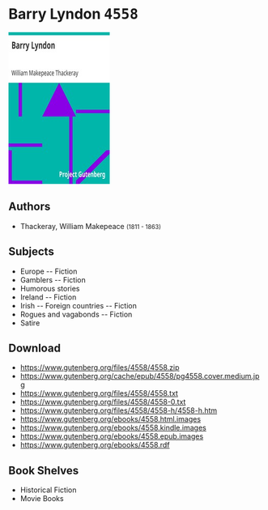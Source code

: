 # Barry Lyndon <kbd>4558</kbd>

![](./cover.medium.jpg "")

## Authors


 - Thackeray, William Makepeace <small>(1811 - 1863)</small>

## Subjects


 - Europe -- Fiction
 - Gamblers -- Fiction
 - Humorous stories
 - Ireland -- Fiction
 - Irish -- Foreign countries -- Fiction
 - Rogues and vagabonds -- Fiction
 - Satire

## Download


 - https://www.gutenberg.org/files/4558/4558.zip
 - https://www.gutenberg.org/cache/epub/4558/pg4558.cover.medium.jpg
 - https://www.gutenberg.org/files/4558/4558.txt
 - https://www.gutenberg.org/files/4558/4558-0.txt
 - https://www.gutenberg.org/files/4558/4558-h/4558-h.htm
 - https://www.gutenberg.org/ebooks/4558.html.images
 - https://www.gutenberg.org/ebooks/4558.kindle.images
 - https://www.gutenberg.org/ebooks/4558.epub.images
 - https://www.gutenberg.org/ebooks/4558.rdf

## Book Shelves


 - Historical Fiction
 - Movie Books
